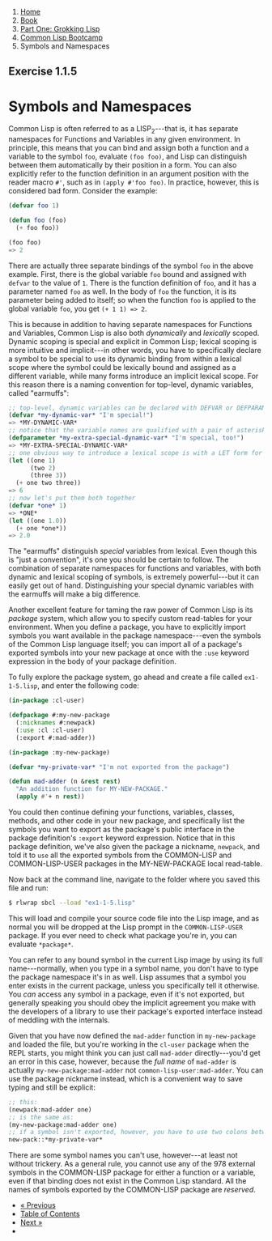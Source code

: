 <ol class="breadcrumb">
  <li><a href="/">Home</a></li>
  <li><a href="/book/">Book</a></li>
  <li><a href="/book/1-0-0-overview/">Part One: Grokking Lisp</a></li>
  <li><a href="/book/1-01-00-lisp-bootcamp/">Common Lisp Bootcamp</a></li>
  <li class="active">Symbols and Namespaces</li>
</ol>

## Exercise 1.1.5

# Symbols and Namespaces

Common Lisp is often referred to as a LISP<sub>2</sub>---that is, it has separate namespaces for Functions and Variables in any given environment.  In principle, this means that you can bind and assign both a function and a variable to the symbol `foo`, evaluate `(foo foo)`, and Lisp can distinguish between them automatically by their position in a form. You can also explicitly refer to the function definition in an argument position with the reader macro `#'`, such as in `(apply #'foo foo)`.  In practice, however, this is considered bad form.  Consider the example:

```lisp
(defvar foo 1)

(defun foo (foo)
  (+ foo foo))

(foo foo)
=> 2
```

There are actually three separate bindings of the symbol `foo` in the above example.  First, there is the global variable `foo` bound and assigned with `defvar` to the value of `1`.  There is the function definition of `foo`, and it has a parameter named `foo` as well.  In the body of `foo` the function, it is its parameter being added to itself; so when the function `foo` is applied to the global variable `foo`, you get `(+ 1 1) => 2`.

This is because in addition to having separate namespaces for Functions and Variables, Common Lisp is also both *dynamically* and *lexically* scoped. Dynamic scoping is special and explicit in Common Lisp; lexical scoping is more intuitive and implicit---in other words, you have to specifically declare a symbol to be special to use its dynamic binding from within a lexical scope where the symbol could be lexically bound and assigned as a different variable, while many forms introduce an implicit lexical scope.  For this reason there is a naming convention for top-level, dynamic variables, called "earmuffs":

```lisp
;; top-level, dynamic variables can be declared with DEFVAR or DEFPARAMETER
(defvar *my-dynamic-var* "I'm special!")
=> *MY-DYNAMIC-VAR*
;; notice that the variable names are qualified with a pair of asterisks? These are called earmuffs.
(defparameter *my-extra-special-dynamic-var* "I'm special, too!")
=> *MY-EXTRA-SPECIAL-DYNAMIC-VAR*
;; one obvious way to introduce a lexical scope is with a LET form for binding and assigning lexical variables:
(let ((one 1)
      (two 2)
      (three 3))
  (+ one two three))
=> 6
;; now let's put them both together
(defvar *one* 1)
=> *ONE*
(let ((one 1.0))
  (+ one *one*))
=> 2.0
```

The "earmuffs" distinguish *special* variables from lexical.  Even though this is "just a convention", it's one you should be certain to follow.  The combination of separate namespaces for functions and variables, with both dynamic and lexical scoping of symbols, is extremely powerful---but it can easily get out of hand.  Distinguishing your special dynamic variables with the earmuffs will make a big difference.

Another excellent feature for taming the raw power of Common Lisp is its *package* system, which allow you to specify custom read-tables for your environment.  When you define a package, you have to explicitly import symbols you want available in the package namespace---even the symbols of the Common Lisp language itself; you can import all of a package's exported symbols into your new package at once with the `:use` keyword expression in the body of your package definition.

To fully explore the package system, go ahead and create a file called `ex1-1-5.lisp`, and enter the following code:

```lisp
(in-package :cl-user)

(defpackage #:my-new-package
  (:nicknames #:newpack)
  (:use :cl :cl-user)
  (:export #:mad-adder))

(in-package :my-new-package)

(defvar *my-private-var* "I'm not exported from the package")

(defun mad-adder (n &rest rest)
  "An addition function for MY-NEW-PACKAGE."
  (apply #'+ n rest))
```

You could then continue defining your functions, variables, classes, methods, and other code in your new package, and specifically list the symbols you want to export as the package's public interface in the package definition's `:export` keyword expression. Notice that in this package definition, we've also given the package a nickname, `newpack`, and told it to `use` all the exported symbols from the COMMON-LISP and COMMON-LISP-USER packages in the MY-NEW-PACKAGE local read-table.

Now back at the command line, navigate to the folder where you saved this file and run:

```sh
$ rlwrap sbcl --load "ex1-1-5.lisp"
```

This will load and compile your source code file into the Lisp image, and as normal you will be dropped at the Lisp prompt in the `COMMON-LISP-USER` package.  If you ever need to check what package you're in, you can evaluate `*package*`.

You can refer to any bound symbol in the current Lisp image by using its full name---normally, when you type in a symbol name, you don't have to type the package namespace it's in as well.  Lisp assumes that a symbol you enter exists in the current package, unless you specifically tell it otherwise.  You *can* access any symbol in a package, even if it's not exported, but generally speaking you should obey the implicit agreement you make with the developers of a library to use their package's exported interface instead of meddling with the internals.

Given that you have now defined the `mad-adder` function in `my-new-package` and loaded the file, but you're working in the `cl-user` package when the REPL starts, you might think you can just call `mad-adder` directly---you'd get an error in this case, however, because the *full name* of `mad-adder` is actually `my-new-package:mad-adder` not `common-lisp-user:mad-adder`.  You can use the package nickname instead, which is a convenient way to save typing and still be explicit:

```lisp
;; this:
(newpack:mad-adder one)
;; is the same as:
(my-new-package:mad-adder one)
;; if a symbol isn't exported, however, you have to use two colons between the package and symbol
new-pack::*my-private-var*
```

There are some symbol names you can't use, however---at least not without trickery.  As a general rule, you cannot use any of the 978 external symbols in the COMMON-LISP package for either a function or a variable, even if that binding does not exist in the Common Lisp standard.  All the names of symbols exported by the COMMON-LISP package are *reserved*.

<ul class="pager">
  <li class="previous"><a href="/book/1-01-04-lists-cons-cells/">&laquo; Previous</a></li>
  <li><a href="/book/">Table of Contents</a></li>
  <li class="next"><a href="/book/1-01-06-prefix-notation/">Next &raquo;</a><li>
</ul>
